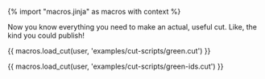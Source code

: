{% import "macros.jinja" as macros with context %}

Now you know everything you need to make an actual, useful cut.
Like, the kind you could publish!

{{ macros.load_cut(user, 'examples/cut-scripts/green.cut') }}

{{ macros.load_cut(user, 'examples/cut-scripts/green-ids.cut') }}
